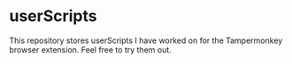 # userScripts
This repository stores userScripts I have worked on for the Tampermonkey browser extension.
Feel free to try them out.
